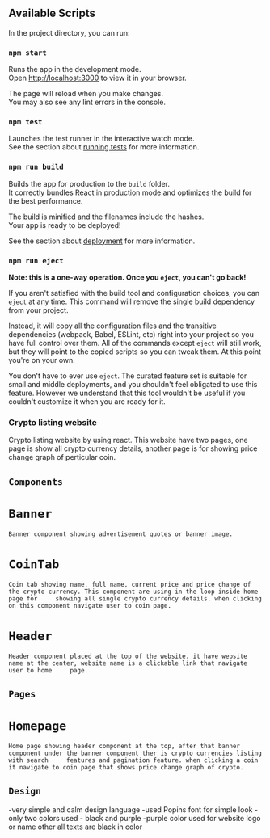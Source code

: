
## Available Scripts

In the project directory, you can run:

### `npm start`

Runs the app in the development mode.\
Open [http://localhost:3000](http://localhost:3000) to view it in your browser.

The page will reload when you make changes.\
You may also see any lint errors in the console.

### `npm test`

Launches the test runner in the interactive watch mode.\
See the section about [running tests](https://facebook.github.io/create-react-app/docs/running-tests) for more information.

### `npm run build`

Builds the app for production to the `build` folder.\
It correctly bundles React in production mode and optimizes the build for the best performance.

The build is minified and the filenames include the hashes.\
Your app is ready to be deployed!

See the section about [deployment](https://facebook.github.io/create-react-app/docs/deployment) for more information.

### `npm run eject`

**Note: this is a one-way operation. Once you `eject`, you can't go back!**

If you aren't satisfied with the build tool and configuration choices, you can `eject` at any time. This command will remove the single build dependency from your project.

Instead, it will copy all the configuration files and the transitive dependencies (webpack, Babel, ESLint, etc) right into your project so you have full control over them. All of the commands except `eject` will still work, but they will point to the copied scripts so you can tweak them. At this point you're on your own.

You don't have to ever use `eject`. The curated feature set is suitable for small and middle deployments, and you shouldn't feel obligated to use this feature. However we understand that this tool wouldn't be useful if you couldn't customize it when you are ready for it.

### Crypto listing website
  Crypto listing website by using react. This website have two pages, one page is show all crypto currency details, another page is for showing price change graph of perticular coin.
  
## `Components`

  # `Banner`
    Banner component showing advertisement quotes or banner image.
    
  # `CoinTab`
    Coin tab showing name, full name, current price and price change of the crypto currency. This component are using in the loop inside home page for     showing all single crypto currency details. when clicking on this component navigate user to coin page.
    
  # `Header`
    Header component placed at the top of the website. it have website name at the center, website name is a clickable link that navigate user to home     page.
    
 
 ## `Pages`
  
  # `Homepage`
    Home page showing header component at the top, after that banner component under the banner component ther is crypto currencies listing with search     features and pagination feature. when clicking a coin it navigate to coin page that shows price change graph of crypto.
    
 
## `Design`
  -very simple and calm design language
  -used Popins font for simple look
  -only two colors used - black and purple
  -purple color used for website logo or name other all texts are black in color
  
